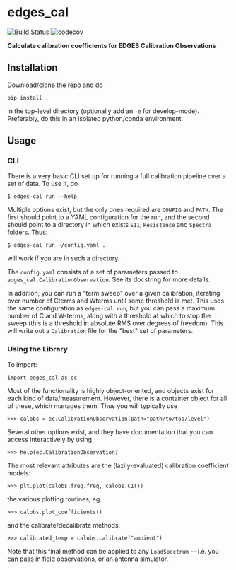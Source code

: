 # edges_cal

[![Build Status](https://travis-ci.org/edges-collab/cal_coefficients.svg?branch=master)](https://travis-ci.org/edges-collab/cal_coefficients)
[![codecov](https://codecov.io/gh/edges-collab/cal_coefficients/branch/master/graph/badge.svg)](https://codecov.io/gh/edges-collab/cal_coefficients)

**Calculate calibration coefficients for EDGES Calibration Observations**

## Installation

Download/clone the repo and do

```
pip install .
```

in the top-level directory (optionally add an `-e` for develop-mode).
Preferably, do this in an isolated python/conda environment.

## Usage

### CLI
There is a very basic CLI set up for running a full calibration pipeline over a set of
data. To use it, do

```
$ edges-cal run --help
```

Multiple options exist, but the only ones required are `CONFIG` and `PATH`. The first
should point to a YAML configuration for the run, and the second should point to
a directory in which exists `S11`, `Resistance` and `Spectra` folders. Thus:

```
$ edges-cal run ~/config.yaml .
```

will work if you are in such a directory.

The `config.yaml` consists of a set of parameters passed to `edges_cal.CalibrationObservation`.
See its docstring for more details.

In addition, you can run a "term sweep" over a given calibration, iterating over number
of Cterms and Wterms until some threshold is met. This uses the same configuration as
`edges-cal run`, but you can pass a maximum number of C and W-terms, along with a threshold
at which to stop the sweep (this is a threshold in absolute RMS over degrees of freedom).
This will write out a `Calibration` file for the "best" set of parameters.

### Using the Library
To import:

```
import edges_cal as ec
```

Most of the functionality is highly object-oriented, and objects exist for each kind
of data/measurement. However, there is a container object for all of these, which
manages them. Thus you will typically use

```
>>> calobs = ec.CalibrationObservation(path="path/to/top/level")
```

Several other options exist, and they have documentation that you can access interactively
by using

```
>>> help(ec.CalibrationObservation)
```

The most relevant attributes are the (lazily-evaluated) calibration coefficient models:

```
>>> plt.plot(calobs.freq.freq, calobs.C1())
```

the various plotting routines, eg.

```
>>> calobs.plot_coefficients()
```

and the calibrate/decalibrate methods:

```
>>> calibrated_temp = calobs.calibrate("ambient")
```

Note that this final method can be applied to any `LoadSpectrum` -- i.e. you can pass
in field observations, or an antenna simulator.
